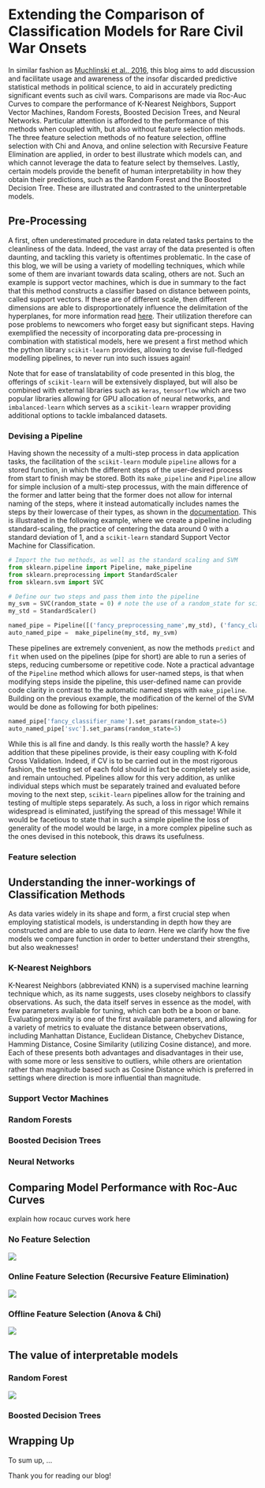 # Extending the Comparison of Classification Models for Rare Civil War Onsets

In similar fashion as [Muchlinski et al., 2016](http://davidsiroky.faculty.asu.edu/predictcivilwar.pdf), this blog aims to add discussion and facilitate usage and awareness of the insofar discarded predictive statistical methods in political science, to aid in accurately predicting significant events such as civil wars. Comparisons are made via Roc-Auc Curves to compare the performance of K-Nearest Neighbors, Support Vector Machines, Random Forests, Boosted Decision Trees, and Neural Networks. Particular attention is afforded to the performance of this methods when coupled with, but also without feature selection methods. The three feature selection methods of no feature selection, offline selection with Chi and Anova, and online selection with Recursive Feature Elimination are applied, in order to best illustrate which models can, and which cannot leverage the data to feature select by themselves. Lastly, certain models provide the benefit of human interpretability in how they obtain their predictions, such as the Random Forest and the Boosted Decision Tree. These are illustrated and contrasted to the uninterpretable models.

## Pre-Processing
A first, often underestimated procedure in data related tasks pertains to the cleanliness of the data. Indeed, the vast array of the data presented is often daunting, and tackling this variety is oftentimes problematic. In the case of this blog, we will be using a variety of modelling techniques, which while some of them are invariant towards data scaling, others are not. Such an example is support vector machines, which is due in summary to the fact that this method constructs a classifier based on distance between points, called support vectors. If these are of different scale, then different dimensions are able to disproportionately influence the delimitation of the hyperplanes, for more information read [here](https://www.csie.ntu.edu.tw/~cjlin/papers/guide/guide.pdf). Their utilization therefore can pose problems to newcomers who forget easy but significant steps. Having exemplified the necessity of incorporating data pre-processing in combination with statistical models, here we present a first method which the python library `scikit-learn` provides, allowing to devise full-fledged modelling pipelines, to never run into such issues again! 

Note that for ease of translatability of code presented in this blog, the offerings of `scikit-learn` will be extensively displayed, but will also be combined with external libraries such as `keras`, `tensorflow` which are two popular libraries allowing for GPU allocation of neural networks, and `imbalanced-learn` which serves as a `scikit-learn` wrapper providing additional options to tackle imbalanced datasets. 

### Devising a Pipeline 
Having shown the necessity of a multi-step process in data application tasks, the facilitation of the `scikit-learn` module `pipeline` allows for a stored function, in which the different steps of the user-desired process from start to finish may be stored. Both its `make_pipeline` and `Pipeline` allow for simple inclusion of a multi-step processus, with the main difference of the former and latter being that the former does not allow for internal naming of the steps, where it instead automatically includes names the steps by their lowercase of their types, as shown in the [documentation](https://scikit-learn.org/stable/modules/generated/sklearn.pipeline.make_pipeline.html#sklearn.pipeline.make_pipeline). This is illustrated in the following example, where we create a pipeline including standard-scaling, the practice of centering the data around 0 with a standard deviation of 1, and a `scikit-learn` standard Support Vector Machine for Classification.

```python
# Import the two methods, as well as the standard scaling and SVM
from sklearn.pipeline import Pipeline, make_pipeline
from sklearn.preprocessing import StandardScaler
from sklearn.svm import SVC

# Define our two steps and pass them into the pipeline
my_svm = SVC(random_state = 0) # note the use of a random_state for scientific reproducibility!
my_std = StandardScaler()

named_pipe = Pipeline([('fancy_preprocessing_name',my_std), ('fancy_classifier_name',my_svm)])
auto_named_pipe =  make_pipeline(my_std, my_svm)
```

These pipelines are extremely convenient, as now the methods `predict` and `fit` when used on the pipelines (pipe for short) are able to run a series of steps, reducing cumbersome or repetitive code. Note a practical advantage of the `Pipeline` method which allows for user-named steps, is that when modifying steps inside the pipeline, this user-defined name can provide code clarity in contrast to the automatic named steps with `make_pipeline`. Building on the previous example, the modification of the kernel of the SVM would be done as following for both pipelines:

```python
named_pipe['fancy_classifier_name'].set_params(random_state=5)
auto_named_pipe['svc'].set_params(random_state=5)
```

While this is all fine and dandy. Is this really worth the hassle? A key addition that these pipelines provide, is their easy coupling with K-fold Cross Validation. Indeed, if CV is to be carried out in the most rigorous fashion, the testing set of each fold should in fact be completely set aside, and remain untouched. Pipelines allow for this very addition, as unlike individual steps which must be separately trained and evaluated before moving to the next step, `scikit-learn` pipelines allow for the training and testing of multiple steps separately. As such, a loss in rigor which remains widespread is eliminated, justifying the spread of this message! While it would be facetious to state that in such a simple pipeline the loss of generality of the model would be large, in a more complex pipeline such as the ones devised in this notebook, this draws its usefulness. 

### Feature selection


## Understanding the inner-workings of Classification Methods 
As data varies widely in its shape and form, a first crucial step when employing statistical models, is understanding in depth how they are constructed and are able to use data to *learn*. Here we clarify how the five models we compare function in order to better understand their strengths, but also weaknesses!

### K-Nearest Neighbors
K-Nearest Neighbors (abbreviated KNN) is a supervised machine learning technique which, as its name suggests, uses closeby neighbors to classify observations. As such, the data itself serves in essence as the model, with few parameters available for tuning, which can both be a boon or bane. Evaluating proximity is one of the first available parameters, and allowing for a variety of metrics to evaluate the distance between observations, including Manhattan Distance, Euclidean Distance, Chebychev Distance, Hamming Distance, Cosine Similarity (utilizing Cosine distance), and more. Each of these presents both advantages and disadvantages in their use, with some more or less sensitive to outliers, while others are orientation rather than magnitude based such as Cosine Distance which is preferred in settings where direction is more influential than magnitude. 

### Support Vector Machines

### Random Forests

### Boosted Decision Trees

### Neural Networks

## Comparing Model Performance with Roc-Auc Curves
explain how rocauc curves work here 

### No Feature Selection
<div> <img src="./imgs/roc_no_fs.png"> </div>

### Online Feature Selection (Recursive Feature Elimination)
<div> <img src="./imgs/roc_on_fs.png"> </div>

### Offline Feature Selection (Anova & Chi)
<div> <img src="./imgs/roc_off_fs.png"> </div>

## The value of interpretable models 

### Random Forest
<div> <img src="./imgs/BRF_FI.png"> </div>

### Boosted Decision Trees

## Wrapping Up

To sum up, ... 

Thank you for reading our blog! 

